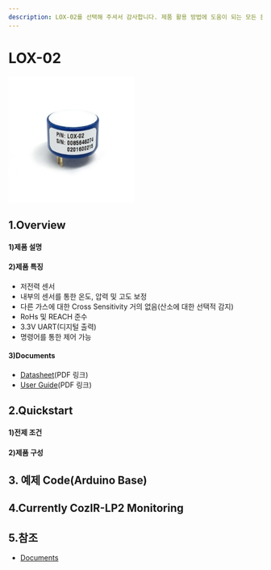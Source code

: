 ```yaml
---
description: LOX-02를 선택해 주셔서 감사합니다. 제품 활용 방법에 도움이 되는 모든 문서를 제공하였습니다.
---
```


# LOX-02

![LOX-O2](<../../.gitbook/assets/lox-o2 250250.jpg>)

## 1.Overview

#### 1)제품 설명

#### 2)제품 특징

* 저전력 센서
* 내부의 센서를 통한 온도, 압력 및 고도 보정
* 다른 가스에 대한 Cross Sensitivity 거의 없음(산소에 대한 선택적 감지)
* RoHs 및 REACH 준수
* 3.3V UART(디지털 출력)
* 명령어를 통한 제어 가능

#### 3)Documents

* [Datasheet](https://14core.com/wp-content/uploads/2017/10/LuminOx2-Datasheet.pdf)(PDF 링크)
* [User Guide](https://14core.com/wp-content/uploads/2017/10/LuminOx-UserGuide\_rev1.pdf)(PDF 링크)

## 2.Quickstart

#### 1)전제 조건

#### 2)제품 구성

## 3. 예제 Code(Arduino Base)

## 4.Currently CozIR-LP2 Monitoring

## 5.참조

* [Documents](https://www.14core.com/wiring-luminox-o2-oxygen-uart-optical-sensor/)
